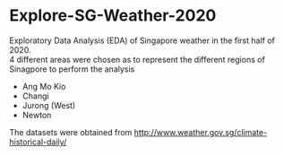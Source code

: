# Explore-SG-Weather-2020
Exploratory Data Analysis (EDA) of Singapore weather in the first half of 2020. <br/>
4 different areas were chosen as to represent the different regions of Sinagpore to perform the analysis
* Ang Mo Kio
* Changi
* Jurong (West)
* Newton

The datasets were obtained from http://www.weather.gov.sg/climate-historical-daily/